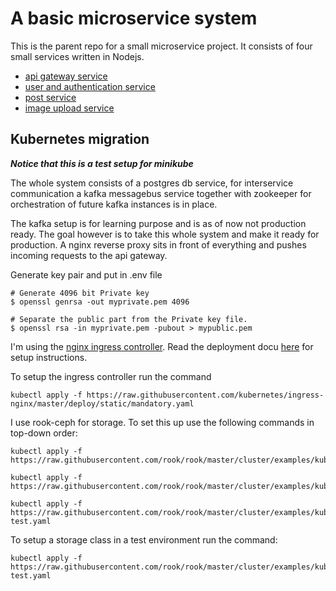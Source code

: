 # A basic microservice system

This is the parent repo for a small microservice project. It consists of four small services written in Nodejs.

- [api gateway service](https://github.com/FelipeNystrom/api-gateway)
- [user and authentication service](https://github.com/FelipeNystrom/auth-user-sevice)
- [post service](https://github.com/FelipeNystrom/post-service)
- [image upload service](https://github.com/FelipeNystrom/image-and-video-API)

## Kubernetes migration

**_Notice that this is a test setup for minikube_**

The whole system consists of a postgres db service, for interservice communication a kafka messagebus service together with zookeeper for orchestration of future kafka instances is in place.

The kafka setup is for learning purpose and is as of now not production ready. The goal however is to take this whole system and make it ready for production. A nginx reverse proxy sits in front of everything and pushes incoming requests to the api gateway.

Generate key pair and put in .env file

```
# Generate 4096 bit Private key
$ openssl genrsa -out myprivate.pem 4096
```

```
# Separate the public part from the Private key file.
$ openssl rsa -in myprivate.pem -pubout > mypublic.pem
```

I'm using the [nginx ingress controller](https://github.com/kubernetes/ingress-nginx). Read the deployment docu [here](https://kubernetes.github.io/ingress-nginx/deploy/) for setup instructions.

To setup the ingress controller run the command

```
kubectl apply -f https://raw.githubusercontent.com/kubernetes/ingress-nginx/master/deploy/static/mandatory.yaml
```

I use rook-ceph for storage. To set this up use the following commands in top-down order:

```
kubectl apply -f https://raw.githubusercontent.com/rook/rook/master/cluster/examples/kubernetes/ceph/common.yaml
```

```
kubectl apply -f https://raw.githubusercontent.com/rook/rook/master/cluster/examples/kubernetes/ceph/operator.yaml
```

```
kubectl apply -f https://raw.githubusercontent.com/rook/rook/master/cluster/examples/kubernetes/ceph/cluster-test.yaml
```

To setup a storage class in a test environment run the command:

```
kubectl apply -f https://raw.githubusercontent.com/rook/rook/master/cluster/examples/kubernetes/ceph/storageclass-test.yaml
```
